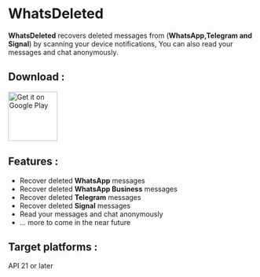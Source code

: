 # WhatsDeleted
**WhatsDeleted** recovers deleted messages from (**WhatsApp,Telegram and Signal**) by scanning your device notifications, You can also read your messages and chat anonymously.

</p>

## Download :
[<img src="https://play.google.com/intl/en_us/badges/images/generic/en-play-badge.png"
alt="Get it on Google Play"
height="100">](https://play.google.com/store/apps/details?id=work.mywildwhatsdeleted)


## Features :

-   Recover deleted **WhatsApp** messages
-   Recover deleted **WhatsApp Business** messages
-   Recover deleted **Telegram** messages
-   Recover deleted **Signal** messages
-   Read your messages and chat anonymously
-   ... more to come in the near future

## Target platforms :

API 21 or later

